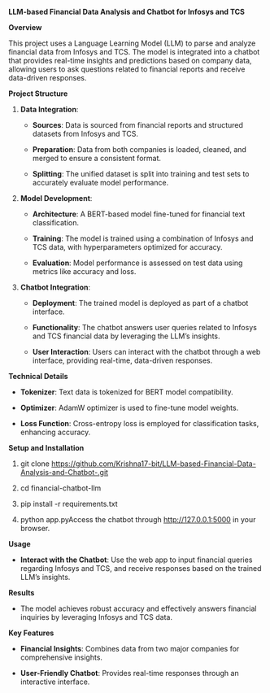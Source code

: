 **LLM-based Financial Data Analysis and Chatbot for Infosys and TCS**

**Overview**

This project uses a Language Learning Model (LLM) to parse and analyze financial data from Infosys and TCS. The model is integrated into a chatbot that provides real-time insights and predictions based on company data, allowing users to ask questions related to financial reports and receive data-driven responses.

**Project Structure**

1.  **Data Integration**:
    
    *   **Sources**: Data is sourced from financial reports and structured datasets from Infosys and TCS.
        
    *   **Preparation**: Data from both companies is loaded, cleaned, and merged to ensure a consistent format.
        
    *   **Splitting**: The unified dataset is split into training and test sets to accurately evaluate model performance.
        
2.  **Model Development**:
    
    *   **Architecture**: A BERT-based model fine-tuned for financial text classification.
        
    *   **Training**: The model is trained using a combination of Infosys and TCS data, with hyperparameters optimized for accuracy.
        
    *   **Evaluation**: Model performance is assessed on test data using metrics like accuracy and loss.
        
3.  **Chatbot Integration**:
    
    *   **Deployment**: The trained model is deployed as part of a chatbot interface.
        
    *   **Functionality**: The chatbot answers user queries related to Infosys and TCS financial data by leveraging the LLM’s insights.
        
    *   **User Interaction**: Users can interact with the chatbot through a web interface, providing real-time, data-driven responses.
        

**Technical Details**

*   **Tokenizer**: Text data is tokenized for BERT model compatibility.
    
*   **Optimizer**: AdamW optimizer is used to fine-tune model weights.
    
*   **Loss Function**: Cross-entropy loss is employed for classification tasks, enhancing accuracy.
    

**Setup and Installation**

1.  git clone https://github.com/Krishna17-bit/LLM-based-Financial-Data-Analysis-and-Chatbot-.git
2.  cd financial-chatbot-llm
    
3.  pip install -r requirements.txt
    
4.  python app.pyAccess the chatbot through http://127.0.0.1:5000 in your browser.
    

**Usage**

*   **Interact with the Chatbot**: Use the web app to input financial queries regarding Infosys and TCS, and receive responses based on the trained LLM’s insights.
    

**Results**

*   The model achieves robust accuracy and effectively answers financial inquiries by leveraging Infosys and TCS data.
    

**Key Features**

*   **Financial Insights**: Combines data from two major companies for comprehensive insights.
    
*   **User-Friendly Chatbot**: Provides real-time responses through an interactive interface.
